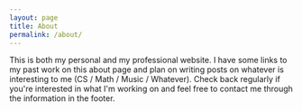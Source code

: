```yaml
---
layout: page
title: About
permalink: /about/
---
```


This is both my personal and my professional website. I have some links to my past work on this about page and plan on writing posts on whatever is interesting to me (CS / Math / Music / Whatever). Check back regularly if you're interested in what I'm working on and feel free to contact me through the information in the footer.
